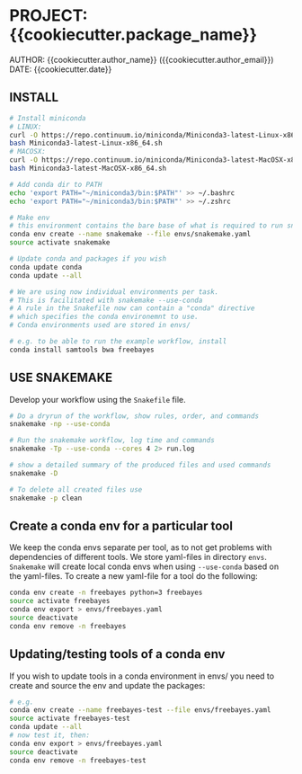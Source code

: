 # PROJECT: {{cookiecutter.package_name}}
AUTHOR: {{cookiecutter.author_name}} ({{cookiecutter.author_email}})
DATE: {{cookiecutter.date}} 

## INSTALL


```bash
# Install miniconda
# LINUX:
curl -O https://repo.continuum.io/miniconda/Miniconda3-latest-Linux-x86_64.sh
bash Miniconda3-latest-Linux-x86_64.sh
# MACOSX:
curl -O https://repo.continuum.io/miniconda/Miniconda3-latest-MacOSX-x86_64.sh
bash Miniconda3-latest-MacOSX-x86_64.sh

# Add conda dir to PATH
echo 'export PATH="~/miniconda3/bin:$PATH"' >> ~/.bashrc
echo 'export PATH="~/miniconda3/bin:$PATH"' >> ~/.zshrc

# Make env
# this environment contains the bare base of what is required to run snakemake
conda env create --name snakemake --file envs/snakemake.yaml
source activate snakemake

# Update conda and packages if you wish
conda update conda
conda update --all

# We are using now individual environments per task.
# This is facilitated with snakemake --use-conda
# A rule in the Snakefile now can contain a "conda" directive
# which specifies the conda environemnt to use.
# Conda environments used are stored in envs/

# e.g. to be able to run the example workflow, install
conda install samtools bwa freebayes
```

## USE SNAKEMAKE

Develop your workflow using the `Snakefile` file. 


```bash
# Do a dryrun of the workflow, show rules, order, and commands
snakemake -np --use-conda

# Run the snakemake workflow, log time and commands 
snakemake -Tp --use-conda --cores 4 2> run.log

# show a detailed summary of the produced files and used commands
snakemake -D

# To delete all created files use
snakemake -p clean
```

## Create a conda env for a particular tool

We keep the conda envs separate per tool, as to not get problems with
dependencies of different tools. We store yaml-files in directory `envs`.
`Snakemake` will create local conda envs when using `--use-conda` based
on the yaml-files. To create a new yaml-file for a tool do the following:

```bash
conda env create -n freebayes python=3 freebayes
source activate freebayes
conda env export > envs/freebayes.yaml
source deactivate
conda env remove -n freebayes
```

## Updating/testing tools of a conda env

If you wish to update tools in a conda environment in envs/ you need to create
and source the env and update the packages:

```bash
# e.g.
conda env create --name freebayes-test --file envs/freebayes.yaml
source activate freebayes-test
conda update --all
# now test it, then:
conda env export > envs/freebayes.yaml
source deactivate
conda env remove -n freebayes-test
```
